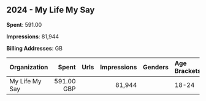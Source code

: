## 2024 - My Life My Say 
**Spent**: 591.00

**Impressions**: 81,944

**Billing Addresses**: GB

|Organization|Spent|Urls|Impressions|Genders|Age Brackets|Country Codes|
|:---|---:|:---|---:|:---|:---|:---|
|My Life My Say|591.00 GBP||81,944||18-24|united kingdom|
